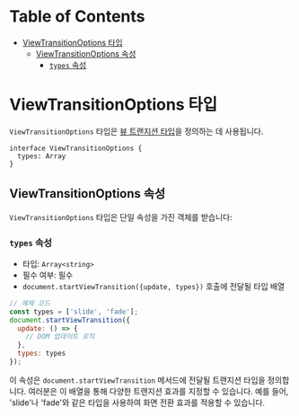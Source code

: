 # Table of Contents

- [ViewTransitionOptions 타입](#viewtransitionoptions-타입)
  - [ViewTransitionOptions 속성](#viewtransitionoptions-속성)
    - [`types` 속성](#types-속성)

# ViewTransitionOptions 타입

`ViewTransitionOptions` 타입은 [뷰 트랜지션 타입](https://developer.chrome.com/docs/web-platform/view-transitions/same-document#view-transition-types)을 정의하는 데 사용됩니다.

```tsx
interface ViewTransitionOptions {
  types: Array
}
```


## ViewTransitionOptions 속성

`ViewTransitionOptions` 타입은 단일 속성을 가진 객체를 받습니다:


### `types` 속성

- 타입: `Array<string>`
- 필수 여부: 필수
- `document.startViewTransition({update, types})` 호출에 전달될 타입 배열

```javascript
// 예제 코드
const types = ['slide', 'fade'];
document.startViewTransition({
  update: () => {
    // DOM 업데이트 로직
  },
  types: types
});
```

이 속성은 `document.startViewTransition` 메서드에 전달될 트랜지션 타입을 정의합니다. 여러분은 이 배열을 통해 다양한 트랜지션 효과를 지정할 수 있습니다. 예를 들어, 'slide'나 'fade'와 같은 타입을 사용하여 화면 전환 효과를 적용할 수 있습니다.



